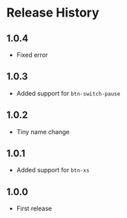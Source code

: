 # Release History

## 1.0.4

* Fixed error

## 1.0.3

* Added support for `btn-switch-pause`

## 1.0.2

* Tiny name change

## 1.0.1

* Added support for `btn-xs`

## 1.0.0

* First release
